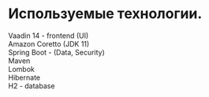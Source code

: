 <h1>Используемые технологии.</h1> 
Vaadin 14 - frontend (UI) <br>
Amazon Coretto (JDK 11) <br>
Spring Boot - (Data, Security) <br>
Maven <br>
Lombok <br>
Hibernate <br>
H2 - database <br>
